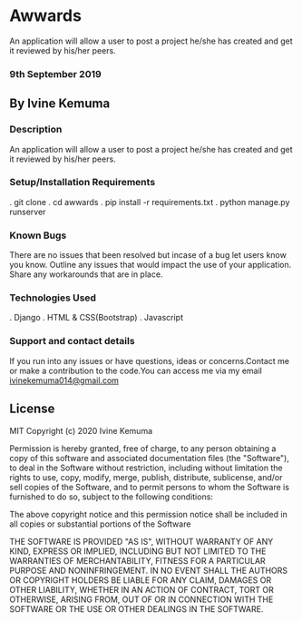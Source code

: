 # Awwards
An application will allow a user to post a project he/she has created and get it reviewed by his/her peers.

### 9th September 2019

## By Ivine Kemuma

### Description
An application will allow a user to post a project he/she has created and get it reviewed by his/her peers.

### Setup/Installation Requirements
. git clone 
. cd awwards
. pip install -r requirements.txt
. python manage.py runserver

### Known Bugs
There are no issues that  been resolved but incase of a bug let users know you know. 
Outline any issues that would impact the use of your application. Share any workarounds that are in place.

### Technologies Used
. Django
. HTML & CSS(Bootstrap)
. Javascript


### Support and contact details
If you run into any issues or have questions, ideas or concerns.Contact me or make a contribution to the code.You can access me via my email ivinekemuma014@gmail.com

## License

MIT Copyright (c) 2020 Ivine Kemuma

Permission is hereby granted, free of charge, to any person obtaining a copy of this software and associated documentation files (the "Software"), to deal in the Software without restriction, including without limitation the rights to use, copy, modify, merge, publish, distribute, sublicense, and/or sell copies of the Software, and to permit persons to whom the Software is furnished to do so, subject to the following conditions:

The above copyright notice and this permission notice shall be included in all copies or substantial portions of the Software

THE SOFTWARE IS PROVIDED "AS IS", WITHOUT WARRANTY OF ANY KIND, EXPRESS OR IMPLIED, INCLUDING BUT NOT LIMITED TO THE WARRANTIES OF MERCHANTABILITY, FITNESS FOR A PARTICULAR PURPOSE AND NONINFRINGEMENT. IN NO EVENT SHALL THE AUTHORS OR COPYRIGHT HOLDERS BE LIABLE FOR ANY CLAIM, DAMAGES OR OTHER LIABILITY, WHETHER IN AN ACTION OF CONTRACT, TORT OR OTHERWISE, ARISING FROM, OUT OF OR IN CONNECTION WITH THE SOFTWARE OR THE USE OR OTHER DEALINGS IN THE SOFTWARE.